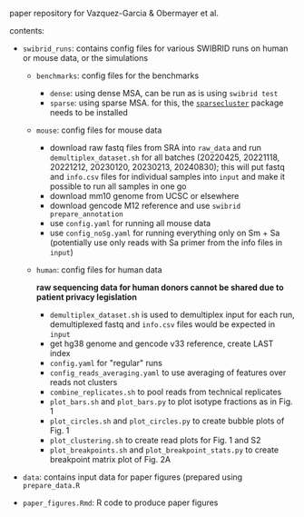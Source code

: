 paper repository for Vazquez-Garcia & Obermayer et al.

contents:

- `swibrid_runs`: contains config files for various SWIBRID runs on human or mouse data, or the simulations

    - `benchmarks`:  config files for the benchmarks

        - `dense`: using dense MSA, can be run as is using `swibrid test`
        - `sparse`: using sparse MSA. for this, the [`sparsecluster`](https://github.com/bobermayer/sparsecluster) package needs to be installed

    - `mouse`: config files for mouse data

        - download raw fastq files from SRA into `raw_data` and run `demultiplex_dataset.sh` for all batches (20220425, 20221118, 20221212, 20230120, 20230213, 20240830); this will put fastq and `info.csv` files for individual samples into `input` and make it possible to run all samples in one go
        - download mm10 genome from UCSC or elsewhere
        - download gencode M12 reference and use `swibrid prepare_annotation`
        - use `config.yaml` for running all mouse data
        - use `config_noSg.yaml` for running everything only on Sm + Sa (potentially use only reads with Sa primer from the info files in `input`)

    - `human`: config files for human data

        **raw sequencing data for human donors cannot be shared due to patient privacy legislation**

        - `demultiplex_dataset.sh` is used to demultiplex input for each run, demultiplexed fastq and `info.csv` files would be expected in `input`
        - get hg38 genome and gencode v33 reference, create LAST index
        - `config.yaml` for "regular" runs
        - `config_reads_averaging.yaml` to use averaging of features over reads not clusters
        - `combine_replicates.sh` to pool reads from technical replicates
        - `plot_bars.sh` and `plot_bars.py` to plot isotype fractions as in Fig. 1
        - `plot_circles.sh` and `plot_circles.py` to create bubble plots of Fig. 1
        - `plot_clustering.sh` to create read plots for Fig. 1 and S2
        - `plot_breakpoints.sh` and `plot_breakpoint_stats.py` to create breakpoint matrix plot of Fig. 2A

- `data`: contains input data for paper figures (prepared using `prepare_data.R`

- `paper_figures.Rmd`: R code to produce paper figures
